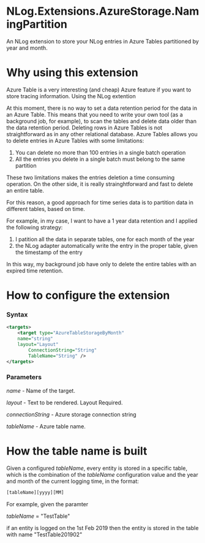 # NLog.Extensions.AzureStorage.NamingPartition
An NLog extension to store your NLog entries in Azure Tables partitioned by year and month.

Why using this extension
======
Azure Table is a very interesting (and cheap) Azure feature if you want to store tracing information. Using the NLog extention

At this moment, there is no way to set a data retention period for the data in an Azure Table. This means that you need to write your own tool (as a background job, for example), to scan the tables and delete data older than the data retention period.
Deleting rows in Azure Tables is not straightforward as in any other relational database. Azure Tables allows you to delete entries in Azure Tables with some limitations:

1. You can delete no more than 100 entries in a single batch operation
2. All the entries you delete in a single batch must belong to the same partition

These two limitations makes the entries deletion a time consuming operation.
On the other side, it is really strainghtforward and fast to delete an entire table.

For this reason, a good approach for time series data is to partition data in different tables, based on time.

For example, in my case, I want to have a 1 year data retention and I applied the following strategy:

1. I patition all the data in separate tables, one for each month of the year
2. the NLog adapter automatically write the entry in the proper table, given the timestamp of the entry

In this way, my background job have only to delete the entire tables with an expired time retention.

How to configure the extension
======
### Syntax
```XML
<targets>
    <target type="AzureTableStorageByMonth"
	name="string"
	layout="Layout"
        ConnectionString="String"
        TableName="String" />
</targets>
```
### Parameters
_name_ - Name of the target.

_layout_ - Text to be rendered. Layout Required.

_connectionString_ - Azure storage connection string

_tableName_ - Azure table name.

How the table name is built
======
Given a configured _tableName_, every entity is stored in a specific table, which is the combination of the _tableName_ configuration value and the year and month of the current logging time, in the format:

```XML
[tableName][yyyy][MM]
```

For example, given the paramter 

_tableName_ = "TestTable"

if an entity is logged on the 1st Feb 2019 then the entity is stored in the table with name "TestTable201902"
